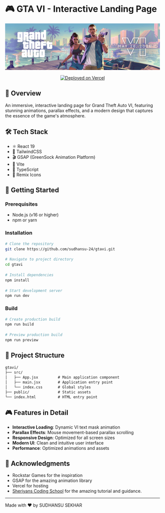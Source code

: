 # 🎮 GTA VI - Interactive Landing Page

<div align="center">
  
![GTA VI Banner](public/gta-vi-banner.jpg)

[![Deployed on Vercel](https://img.shields.io/badge/Deployed%20on-Vercel-black?style=for-the-badge&logo=vercel)](https://gtasixx.vercel.app/)

</div>

## 🎯 Overview
An immersive, interactive landing page for Grand Theft Auto VI, featuring stunning animations, parallax effects, and a modern design that captures the essence of the game's atmosphere.


## 🛠️ Tech Stack
- ⚛️ React 19
- 🎨 TailwindCSS
- 🎬 GSAP (GreenSock Animation Platform)
- 🚀 Vite
- 🎯 TypeScript
- 🎨 Remix Icons

## 🚀 Getting Started

### Prerequisites
- Node.js (v16 or higher)
- npm or yarn

### Installation
```bash
# Clone the repository
git clone https://github.com/sudhansu-24/gtavi.git

# Navigate to project directory
cd gtavi

# Install dependencies
npm install

# Start development server
npm run dev
```

### Build
```bash
# Create production build
npm run build

# Preview production build
npm run preview
```

## 🎨 Project Structure
```
gtavi/
├── src/
│   ├── App.jsx         # Main application component
│   ├── main.jsx        # Application entry point
│   └── index.css       # Global styles
├── public/             # Static assets
└── index.html          # HTML entry point
```

## 🎮 Features in Detail
- **Interactive Loading**: Dynamic VI text mask animation
- **Parallax Effects**: Mouse movement-based parallax scrolling
- **Responsive Design**: Optimized for all screen sizes
- **Modern UI**: Clean and intuitive user interface
- **Performance**: Optimized animations and assets

## 🙏 Acknowledgments
- Rockstar Games for the inspiration
- GSAP for the amazing animation library
- Vercel for hosting
- [Sheriyans Coding School](https://www.youtube.com/@sheryians) for the amazing tutorial and guidance.

---
Made with ❤️ by SUDHANSU SEKHAR
